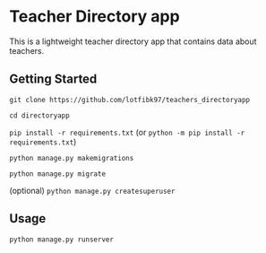 # Teacher Directory app
This is a lightweight teacher directory app that contains data about teachers.



## Getting Started

	git clone https://github.com/lotfibk97/teachers_directoryapp
  
  
  ```cd directoryapp```
  
  
  ```pip install -r requirements.txt``` (or ```python -m pip install -r requirements.txt```)
  
  
  ```python manage.py makemigrations```
  
  
  ```python manage.py migrate```
  
  
  (optional) ```python manage.py createsuperuser```
  
## Usage


```python manage.py runserver ```
    
